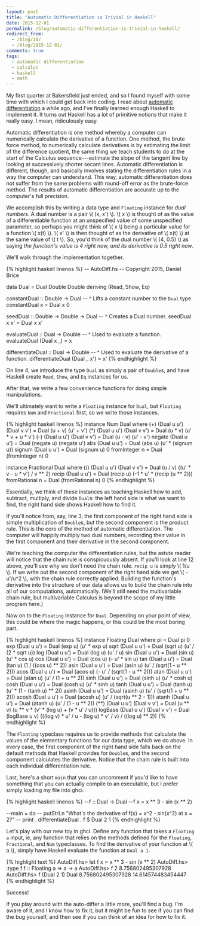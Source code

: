 ```yaml
---
layout: post
title: "Automatic Differentiation is Trivial in Haskell"
date: 2015-12-01
permalink: /blog/automatic-differentiation-is-trivial-in-haskell/
redirect_from:
  - /blog/10/
  - /blog/2015-12-01/
comments: true
tags:
  - automatic differentiation
  - calculus
  - haskell
  - math
---
```


My first quarter at Bakersfield just ended, and so I found myself with some time with which I could get back into coding.
I read about [automatic differentiation][1] a while ago, and I've finally learned enough Haskell to implement it.
It turns out Haskell has a lot of primitive notions that make it really easy.
I mean, ridiculously easy.

  [1]: http://en.wikipedia.org/wiki/Automatic_differentiation

<!--break-->

Automatic differentiation is one method whereby a computer can numerically calculate the derivative of a function.
One method, the brute force method, to numerically calculate derivatives is by estimating the limit of the difference quotient, the same thing we teach students to do at the start of the Calculus sequence---estimate the slope of the tangent line by looking at successively shorter secant lines.
Automatic differentiation is different, though, and basically involves stating the differentiation rules in a way the computer can understand.
This way, automatic differentiation does not suffer from the same problems with round-off error as the brute-force method.
The results of automatic differentiation are accurate up to the computer's full precision.

We accomplish this by writing a data type and `Floating` instance for _dual numbers_.
A dual number is a pair \\( (x, x') \\).
\\( x \\) is thought of as the value of a differentiable function at an unspecified value of some unspecified parameter, so perhaps you might think of \\( x \\) being a particular value for a function \\( x(t) \\).
\\( x' \\) is then thought of as the derivative of \\( x(t) \\) at the same value of \\( t \\).
So, you'd think of the dual number \\( (4, 0.5) \\) as saying _the function's value is 4 right now, and its derivative is 0.5 right now_.

We'll walk through the implementation together.

{% highlight haskell linenos %}
-- AutoDiff.hs
-- Copyright 2015, Daniel Brice

data Dual = Dual Double Double deriving (Read, Show, Eq)

constantDual :: Double -> Dual
-- ^ Lifts a constant number to the `Dual` type.
constantDual x = Dual x 0

seedDual :: Double -> Double -> Dual
-- ^ Creates a Dual number.
seedDual x x' = Dual x x'

evaluateDual :: Dual -> Double
-- ^ Used to evaluate a function.
evaluateDual (Dual x _) = x

differentiateDual :: Dual -> Double
-- ^ Used to evaluate the derivative of a function.
differentiateDual (Dual _ x') = x'
{% endhighlight %}

On line 4, we introduce the type `Dual` as simply a pair of `Double`s, and have Haskell create `Read`, `Show`, and `Eq` instances for us.

After that, we write a few convenience functions for doing simple manipulations.

We'll ultimately want to write a `Floating` instance for `Dual`, but `Floating` requires `Num` and `Fractional` first, so we write those instances.

{% highlight haskell linenos %}
instance Num Dual where
  (+) (Dual u u') (Dual v v') = Dual (u + v) (u' + v')
  (*) (Dual u u') (Dual v v') = Dual (u * v) (u' * v + u * v')
  (-) (Dual u u') (Dual v v') = Dual (u - v) (u' - v')
  negate (Dual u u')          = Dual (negate u) (negate u')
  abs (Dual u u')             = Dual (abs u) (u' * (signum u))
  signum (Dual u u')          = Dual (signum u) 0
  fromInteger n               = Dual (fromInteger n) 0

instance Fractional Dual where
  (/) (Dual u u') (Dual v v') = Dual (u / v) ((u' * v - u * v') / v ** 2)
  recip (Dual u u')           = Dual (recip u) (-1 * u' * (recip (u ** 2)))
  fromRational n              = Dual (fromRational n) 0
{% endhighlight %}

Essentially, we think of these instances as teaching Haskell how to add, subtract, multiply, and divide `Dual`s: the left hand side is what we want to find, the right hand side shows Haskell how to find it.

If you'll notice from, say, line 3, the first component of the right hand side is simple multiplication of `Double`s, but the second component is the product rule.
This is the core of the method of automatic differentiation.
The computer will happily multiply two dual numbers, recording their value in the first component and their derivative in the second component.

We're teaching the computer the differentiation rules, but the astute reader will notice that the chain rule is conspicuously absent.
If you'll look at line 12 above, you'll see why we don't need the chain rule.
`recip u` is simply \\( 1/u \\).
If we write out the second component of the right hand side we get \\( -u'/u^2 \\), with the chain rule correctly applied.
Building the function's derivative into the structure of our data allows us to build the chain rule into all of our computations, automatically.
(We'll still need the multivariable chain rule, but multivariable Calculus is beyond the scope of my little program here.)

Now on to the `Floating` instance for `Dual`. Depending on your point of view, this could be where the magic happens, or this could be the most boring part.

{% highlight haskell linenos %}
instance Floating Dual where
  pi                = Dual pi 0
  exp (Dual u u')   = Dual (exp u) (u' * exp u)
  sqrt (Dual u u')  = Dual (sqrt u) (u' / (2 * sqrt u))
  log (Dual u u')   = Dual (log u) (u' / u)
  sin (Dual u u')   = Dual (sin u) (u' * cos u)
  cos (Dual u u')   = Dual (cos u) (- u' * sin u)
  tan (Dual u u')   = Dual (tan u) (1 / ((cos u) ** 2))
  asin (Dual u u')  = Dual (asin u) (u' / (sqrt(1 - u ** 2)))
  acos (Dual u u')  = Dual (acos u) (- u' / (sqrt(1 - u ** 2)))
  atan (Dual u u')  = Dual (atan u) (u' / (1 + u ** 2))
  sinh (Dual u u')  = Dual (sinh u) (u' * cosh u)
  cosh (Dual u u')  = Dual (cosh u) (u' * sinh u)
  tanh (Dual u u')  = Dual (tanh u) (u' * (1 - (tanh u) ** 2))
  asinh (Dual u u') = Dual (asinh u) (u' / (sqrt(1 + u ** 2)))
  acosh (Dual u u') = Dual (acosh u) (u' / (sqrt(u ** 2 - 1)))
  atanh (Dual u u') = Dual (atanh u) (u' / (1 - u ** 2))
  (**) (Dual u u') (Dual v v')
    = Dual (u ** v) (u ** v * (v' * (log u) + (v * u' / u)))
  logBase (Dual u u') (Dual v v')
    = Dual (logBase u v) (((log v) * u' / u - (log u) * v' / v) / ((log u) ** 2))
{% endhighlight %}

The `Floating` typeclass requires us to provide methods that calculate the values of the elementary functions for our data type, which we do above.
In every case, the first component of the right hand side falls back on the default methods that Haskell provides for `Double`s, and the second component calculates the derivative.
Notice that the chain rule is built into each individual differentiation rule.

Last, here's a short `main` that you can uncomment if you'd like to have something that you can actually compile to an executable, but I prefer simply loading my file into ghci.

{% highlight haskell linenos %}
--f :: Dual -> Dual
--f x = x ** 3 - sin (x ** 2)

--main = do
--  putStrLn "What's the derivative of f(x) = x^2 - sin(x^2) at x = 2?"
--  print . differentiateDual . f $ Dual 2 1
{% endhighlight %}

Let's play with our new toy in ghci.
Define any function that takes a `Floating a` input, ie, any function that relies on the methods defined for the `Floating`, `Fractional`, and `Num` typeclasses.
To find the derivative of your function at \\( a \\), simply have Haskell evaluate the function at `Dual a 1`.

{% highlight text %}
AutoDiff.hs> let f x = x ** 3 - sin (x ** 2)
AutoDiff.hs> :type f
f :: Floating a => a -> a
AutoDiff.hs> f 2
8.756802495307928
AutoDiff.hs> f (Dual 2 1)
Dual 8.756802495307928 14.614574483454447
{% endhighlight %}

Success!

If you play around with the auto-differ a little more, you'll find a bug.
I'm aware of it, and I know how to fix it, but it might be fun to see if you can find the bug yourself, and then see if you can think of an idea for how to fix it.
